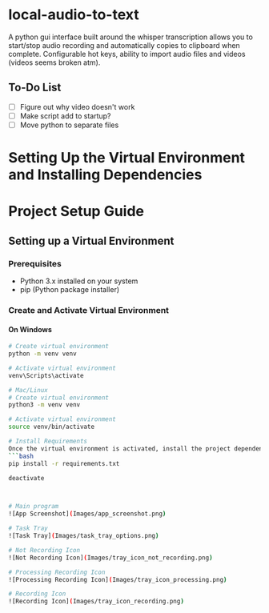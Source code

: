 # local-audio-to-text
A python gui interface built around the whisper transcription allows you to start/stop audio recording and automatically copies to clipboard when complete. Configurable hot keys, ability to import audio files and videos (videos seems broken atm).


## To-Do List

- [ ] Figure out why video doesn't work
- [ ] Make script add to startup?
- [ ] Move python to separate files

# Setting Up the Virtual Environment and Installing Dependencies

# Project Setup Guide

## Setting up a Virtual Environment

### Prerequisites
- Python 3.x installed on your system
- pip (Python package installer)

### Create and Activate Virtual Environment

#### On Windows
```bash
# Create virtual environment
python -m venv venv

# Activate virtual environment
venv\Scripts\activate

# Mac/Linux
# Create virtual environment
python3 -m venv venv

# Activate virtual environment
source venv/bin/activate

# Install Requirements
Once the virtual environment is activated, install the project dependencies:
```bash
pip install -r requirements.txt

deactivate



# Main program
![App Screenshot](Images/app_screenshot.png)

# Task Tray
![Task Tray](Images/task_tray_options.png)

# Not Recording Icon
![Not Recording Icon](Images/tray_icon_not_recording.png)

# Processing Recording Icon
![Processing Recording Icon](Images/tray_icon_processing.png)

# Recording Icon
![Recording Icon](Images/tray_icon_recording.png)
